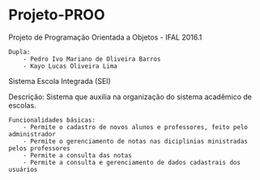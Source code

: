 # Projeto-PROO
Projeto de Programação Orientada a Objetos - IFAL 2016.1

	Dupla:
		- Pedro Ivo Mariano de Oliveira Barros
		- Kayo Lucas Oliveira Lima

Sistema Escola Integrada (SEI)

Descrição: Sistema que auxilia na organização do sistema acadêmico de escolas.

	Funcionalidades básicas:
		- Permite o cadastro de novos alunos e professores, feito pelo administrador
		- Permite o gerenciamento de notas nas diciplinias ministradas pelos professores
		- Permite a consulta das notas
		- Permite a consulta e gerenciamento de dados cadastrais dos usuários